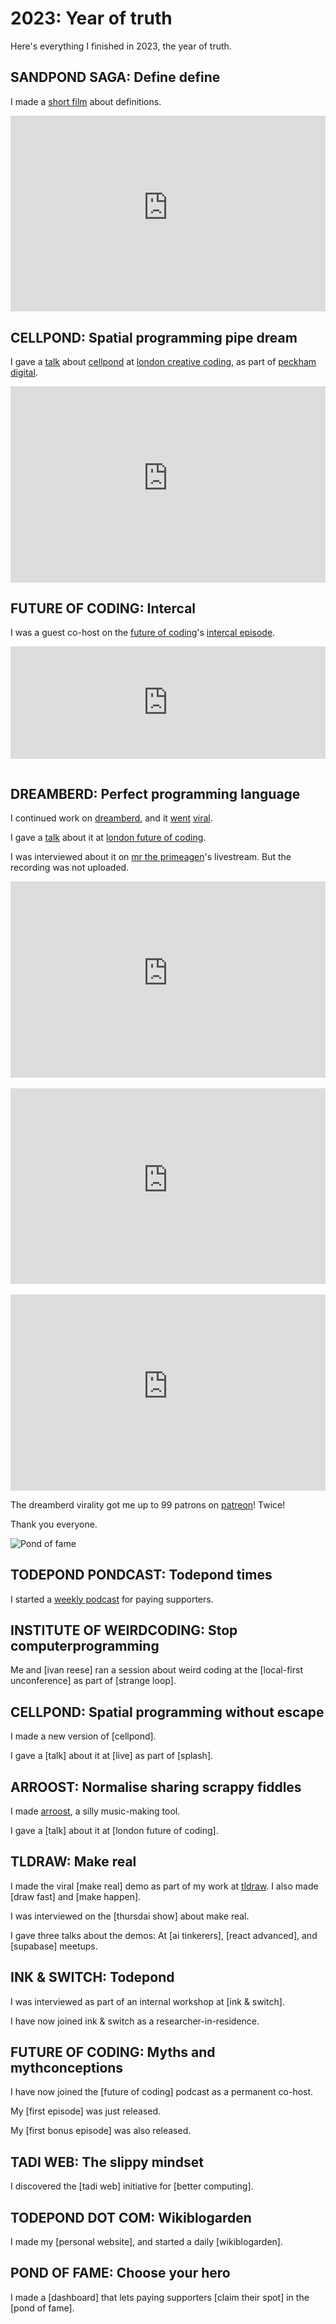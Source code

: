 <style>
  .video-container { position: relative; padding-bottom: 56.25%; padding-top: 30px; height: 0; overflow: hidden; }

.video-container iframe, .video-container object, .video-container embed { position: absolute; top: 0; left: 0; width: 100%; height: 100%; }
</style>

# 2023: Year of truth

Here's everything I finished in 2023, the year of truth.

## SANDPOND SAGA: Define define

I made a [short film](https://youtu.be/ZMklf0vUl18) about definitions.

<div class="video-container">
<iframe width="100%" src="https://www.youtube-nocookie.com/embed/ZMklf0vUl18" title="YouTube video player" frameborder="0" allow="accelerometer; autoplay; clipboard-write; encrypted-media; gyroscope; picture-in-picture; web-share" allowfullscreen></iframe>
</div>

## CELLPOND: Spatial programming pipe dream

I gave a [talk](https://www.youtube.com/live/L2U_Sd1qMJ4?t=2580) about [cellpond](https://github.com/TodePond/CellPond) at [london creative coding](https://www.meetup.com/london-creative-coding/), as part of [peckham digital](https://www.peckhamdigital.org/).

<div class="video-container">
<iframe width="100%" src="https://www.youtube-nocookie.com/embed/L2U_Sd1qMJ4?start=2580&end=3929" title="YouTube video player" frameborder="0" allow="accelerometer; autoplay; clipboard-write; encrypted-media; gyroscope; picture-in-picture; web-share" allowfullscreen></iframe>
</div>

## FUTURE OF CODING: Intercal

I was a guest co-host on the [future of coding](https://futureofcoding.org/episodes/)'s [intercal episode](https://futureofcoding.org/episodes/064).

<iframe src="https://omny.fm/shows/future-of-coding/intercal-by-donald-woods-and-james-lyon/embed" width="100%" height="180" frameborder="0" style="margin-bottom: 1em"></iframe>

## DREAMBERD: Perfect programming language

I continued work on [dreamberd](https://github.com/TodePond/DreamBerd), and it [went](https://www.youtube.com/watch?v=tDexugp8EmM) [viral](https://youtube.com/shorts/-tCi-SX8vw8).

I gave a [talk](https://www.youtube.com/watch?v=52vmjZnxJb8) about it at [london future of coding](https://lu.ma/foclondon).

I was interviewed about it on [mr the primeagen](https://www.twitch.tv/theprimeagen)'s livestream. But the recording was not uploaded.

<div class="video-container">
<iframe width="100%" src="https://www.youtube-nocookie.com/embed/-tCi-SX8vw8" title="YouTube video player" frameborder="0" allow="accelerometer; autoplay; clipboard-write; encrypted-media; gyroscope; picture-in-picture; web-share" allowfullscreen></iframe>
</div>

<br>

<div class="video-container">
<iframe width="100%" src="https://www.youtube-nocookie.com/embed/tDexugp8EmM" title="YouTube video player" frameborder="0" allow="accelerometer; autoplay; clipboard-write; encrypted-media; gyroscope; picture-in-picture; web-share" allowfullscreen></iframe>
</div>

<br>

<div class="video-container">
<iframe width="100%" src="https://www.youtube-nocookie.com/embed/52vmjZnxJb8" title="YouTube video player" frameborder="0" allow="accelerometer; autoplay; clipboard-write; encrypted-media; gyroscope; picture-in-picture; web-share" allowfullscreen></iframe>
</div>

The dreamberd virality got me up to 99 patrons on [patreon](https://patreon.com/TodePond)! Twice!

Thank you everyone.

![Pond of fame](pond.png)

## TODEPOND PONDCAST: Todepond times

I started a [weekly podcast](https://patreon.com/TodePond) for paying supporters.

## INSTITUTE OF WEIRDCODING: Stop computerprogramming

Me and [ivan reese] ran a session about weird coding at the [local-first unconference] as part of [strange loop].

## CELLPOND: Spatial programming without escape

I made a new version of [cellpond].

I gave a [talk] about it at [live] as part of [splash].

## ARROOST: Normalise sharing scrappy fiddles

I made [arroost](https://arroost.com), a silly music-making tool.

I gave a [talk] about it at [london future of coding].

## TLDRAW: Make real

I made the viral [make real] demo as part of my work at [tldraw](https://tldraw.com). I also made [draw fast] and [make happen].

I was interviewed on the [thursdai show] about make real.

I gave three talks about the demos: At [ai tinkerers], [react advanced], and [supabase] meetups.

## INK & SWITCH: Todepond

I was interviewed as part of an internal workshop at [ink & switch].

I have now joined ink & switch as a researcher-in-residence.

## FUTURE OF CODING: Myths and mythconceptions

I have now joined the [future of coding] podcast as a permanent co-host.

My [first episode] was just released.

My [first bonus episode] was also released.

## TADI WEB: The slippy mindset

I discovered the [tadi web] initiative for [better computing].

## TODEPOND DOT COM: Wikiblogarden

I made my [personal website], and started a daily [wikiblogarden].

## POND OF FAME: Choose your hero

I made a [dashboard] that lets paying supporters [claim their spot] in the [pond of fame].
